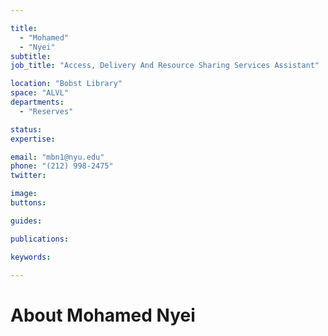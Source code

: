 ```yaml
---

title:
  - "Mohamed"
  - "Nyei"
subtitle: 
job_title: "Access, Delivery And Resource Sharing Services Assistant"

location: "Bobst Library"
space: "ALVL"
departments:
  - "Reserves"

status: 
expertise:

email: "mbn1@nyu.edu"
phone: "(212) 998-2475"
twitter: 

image: 
buttons:

guides:

publications:

keywords:

---
```


# About Mohamed Nyei


